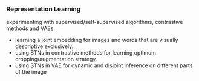 ### Representation Learning

experimenting with supervised/self-supervised algorithms, contrastive methods and VAEs.

- learning a joint embedding for images and words that are visually descriptive exclusively.
- using STNs in contrastive methods for learning optimum cropping/augmentation strategy. 
- using STNs in VAE for dynamic and disjoint inference on different parts of the image
